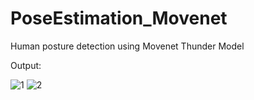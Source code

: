# PoseEstimation_Movenet
Human posture detection using Movenet Thunder Model

Output:





![1](https://user-images.githubusercontent.com/54497431/147777789-0645b9d8-da72-4721-a058-de0372c5a1ee.PNG)
![2](https://user-images.githubusercontent.com/54497431/147777795-61dc6382-eb3b-4ed8-98d7-f8658ed0dd03.PNG)
